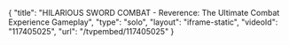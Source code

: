 {
    "title": "HILARIOUS SWORD COMBAT - Reverence: The Ultimate Combat Experience Gameplay",
    "type": "solo",
    "layout": "iframe-static",
    "videoId": "117405025",
    "url": "\/tvpembed\/117405025"
}
